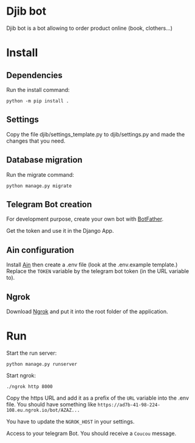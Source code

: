 # Djib bot

Djib bot is a bot allowing to order product online (book, clothers...)

# Install

## Dependencies

Run the install command:

```
python -m pip install .
```

## Settings

Copy the file djib/settings_template.py to djib/settings.py and made the changes that you need.

## Database migration

Run the migrate command:

```
python manage.py migrate
```

## Telegram Bot creation

For development purpose, create your own bot with [BotFather](https://telegram.me/BotFather).

Get the token and use it in the Django App.

## Ain configuration

Install [Ain](https://github.com/jonaslu/ain) then create a .env file (look at the .env.example template.) Replace the `TOKEN` variable by the telegram bot token (in the URL variable to).

## Ngrok

Download [Ngrok](https://ngrok.com) and put it into the root folder of the application.

# Run

Start the run server:

```
python manage.py runserver
```

Start ngrok:

```
./ngrok http 8000
```

Copy the https URL and add it as a prefix of the `URL` variable into the .env file. You should have something like `https://ad7b-41-98-224-108.eu.ngrok.io/bot/AZAZ...`

You have to update the `NGROK_HOST` in your settings.

Access to your telegram Bot. You should receive a `Coucou` message.
